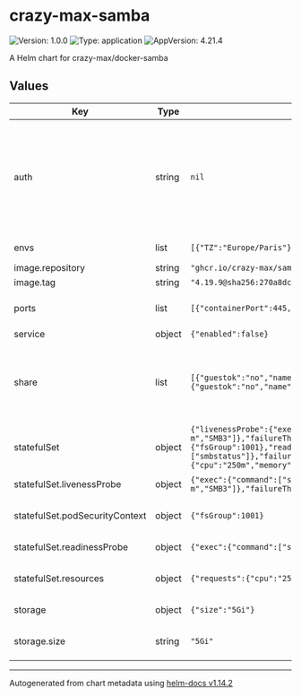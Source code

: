 # crazy-max-samba

![Version: 1.0.0](https://img.shields.io/badge/Version-1.0.0-informational?style=flat-square) ![Type: application](https://img.shields.io/badge/Type-application-informational?style=flat-square) ![AppVersion: 4.21.4](https://img.shields.io/badge/AppVersion-4.21.4-informational?style=flat-square)

A Helm chart for crazy-max/docker-samba

## Values

| Key                            | Type   | Default                                                                                                                                                                                                                                                                                                                                                                                                                   | Description                                                                                                                                                                                                                                                                                                                                                                                                                                                                                                                                                                                  |
| ------------------------------ | ------ | ------------------------------------------------------------------------------------------------------------------------------------------------------------------------------------------------------------------------------------------------------------------------------------------------------------------------------------------------------------------------------------------------------------------------- | -------------------------------------------------------------------------------------------------------------------------------------------------------------------------------------------------------------------------------------------------------------------------------------------------------------------------------------------------------------------------------------------------------------------------------------------------------------------------------------------------------------------------------------------------------------------------------------------- |
| auth                           | string | `nil`                                                                                                                                                                                                                                                                                                                                                                                                                     | The usermanagement. Each user will be created on the samba server container. The password of each user can be written here in in plain text but it is strongly discouraged. By default it uses the environment variable which will read by a secret called samba-user-{{ .user }}-password. You have to create this secret manually. It is recommended to use something like sealed secrets to encrypt you secrets and be able to check it into your git repository. IMPORTANT: use the group name samba_users!!! This name is hardcoded in the init container to fix permission management! |
| envs                           | list   | `[{"TZ":"Europe/Paris"},{"SAMBA_LOG_LEVEL":"0"}]`                                                                                                                                                                                                                                                                                                                                                                         | Additional environment variables for the samba server which will be injected to the container.                                                                                                                                                                                                                                                                                                                                                                                                                                                                                               |
| image.repository               | string | `"ghcr.io/crazy-max/samba"`                                                                                                                                                                                                                                                                                                                                                                                               | The repository and image which is used.                                                                                                                                                                                                                                                                                                                                                                                                                                                                                                                                                      |
| image.tag                      | string | `"4.19.9@sha256:270a8dcaeb7be73c3a63e2d7cc966cfdc6ca70b418c59e4af406bee6ea41ded7"`                                                                                                                                                                                                                                                                                                                                        |                                                                                                                                                                                                                                                                                                                                                                                                                                                                                                                                                                                              |
| ports                          | list   | `[{"containerPort":445,"hostPort":445,"name":"samba"}]`                                                                                                                                                                                                                                                                                                                                                                   | The ports used to access the samba server. It is possible to configure multiple ports: https://github.com/crazy-max/docker-samba?tab=readme-ov-file#ports                                                                                                                                                                                                                                                                                                                                                                                                                                    |
| service                        | object | `{"enabled":false}`                                                                                                                                                                                                                                                                                                                                                                                                       | Service to reach smb container in the cluster.                                                                                                                                                                                                                                                                                                                                                                                                                                                                                                                                               |
| share                          | list   | `[{"guestok":"no","name":"misc","path":"/mnt/misc","readonly":"no","size":"10Gi","storageClassName":null},{"guestok":"no","name":"backup","path":"/mnt/backup","readonly":"no","size":"8Gi","storageClassName":null,"validusers":"backup"}]`                                                                                                                                                                              | Configuration of every share you want to create. See Documentation for more information: https://github.com/crazy-max/docker-samba?tab=readme-ov-file#configuration In addition you can specify the size of every share and the storageClass which the share should use. If you don't specify the StorageClassName, the share will use the default one.                                                                                                                                                                                                                                      |
| statefulSet                    | object | `{"livenessProbe":{"exec":{"command":["smbclient","-L","\\\\localhost","-U","%","-m","SMB3"]},"failureThreshold":3,"initialDelaySeconds":10,"periodSeconds":30,"timeoutSeconds":5},"podSecurityContext":{"fsGroup":1001},"readinessProbe":{"exec":{"command":["smbstatus"]},"failureThreshold":3,"initialDelaySeconds":5,"periodSeconds":10,"timeoutSeconds":3},"resources":{"requests":{"cpu":"250m","memory":"64Mi"}}}` | statefulset configuration                                                                                                                                                                                                                                                                                                                                                                                                                                                                                                                                                                    |
| statefulSet.livenessProbe      | object | `{"exec":{"command":["smbclient","-L","\\\\localhost","-U","%","-m","SMB3"]},"failureThreshold":3,"initialDelaySeconds":10,"periodSeconds":30,"timeoutSeconds":5}`                                                                                                                                                                                                                                                        | Checks whether the Samba service is still running by connecting to localhost with smbclient.                                                                                                                                                                                                                                                                                                                                                                                                                                                                                                 |
| statefulSet.podSecurityContext | object | `{"fsGroup":1001}`                                                                                                                                                                                                                                                                                                                                                                                                        | Set podSecurityContext for the samba POD See: https://kubernetes.io/docs/tasks/configure-pod-container/security-context/                                                                                                                                                                                                                                                                                                                                                                                                                                                                     |
| statefulSet.readinessProbe     | object | `{"exec":{"command":["smbstatus"]},"failureThreshold":3,"initialDelaySeconds":5,"periodSeconds":10,"timeoutSeconds":3}`                                                                                                                                                                                                                                                                                                   | Uses smbstatus to check whether Samba is active and can accept clients.                                                                                                                                                                                                                                                                                                                                                                                                                                                                                                                      |
| statefulSet.resources          | object | `{"requests":{"cpu":"250m","memory":"64Mi"}}`                                                                                                                                                                                                                                                                                                                                                                             | Define the resources of the samba pod. See: https://kubernetes.io/docs/concepts/configuration/manage-resources-containers/ Example below.                                                                                                                                                                                                                                                                                                                                                                                                                                                    |
| storage                        | object | `{"size":"5Gi"}`                                                                                                                                                                                                                                                                                                                                                                                                          | The storage configuration for the samba server data directory.                                                                                                                                                                                                                                                                                                                                                                                                                                                                                                                               |
| storage.size                   | string | `"5Gi"`                                                                                                                                                                                                                                                                                                                                                                                                                   | The storageClassName can be configured here. If there is no one configured, it uses the default storageClass storageClassName:                                                                                                                                                                                                                                                                                                                                                                                                                                                               |

---

Autogenerated from chart metadata using [helm-docs v1.14.2](https://github.com/norwoodj/helm-docs/releases/v1.14.2)
